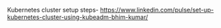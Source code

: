 Kubernetes cluster setup steps-  https://www.linkedin.com/pulse/set-up-kubernetes-cluster-using-kubeadm-bhim-kumar/
